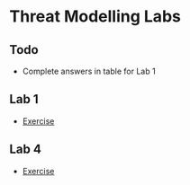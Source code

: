 # Threat Modelling Labs

## Todo

- Complete answers in table for Lab 1

## Lab 1

- [Exercise](lab1/README.md)

## Lab 4

- [Exercise](lab4/README.md)
